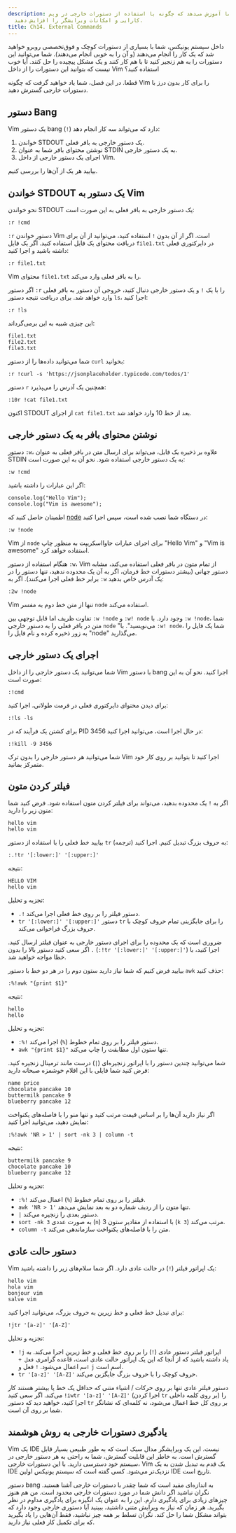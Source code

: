 ```yaml
---
description: این سند به شما آموزش می‌دهد که چگونه با استفاده از دستورات خارجی در ویم،
  کارایی و امکانات ویرایشگر را افزایش دهید.
title: Ch14. External Commands
---
```


داخل سیستم یونیکس، شما با بسیاری از دستورات کوچک و فوق‌تخصصی روبرو خواهید شد که یک کار را انجام می‌دهند (و آن را به خوبی انجام می‌دهند). شما می‌توانید این دستورات را به هم زنجیر کنید تا با هم کار کنند و یک مشکل پیچیده را حل کنند. آیا خوب نیست که بتوانید این دستورات را از داخل Vim استفاده کنید؟

قطعا. در این فصل، شما یاد خواهید گرفت که چگونه Vim را برای کار بدون درز با دستورات خارجی گسترش دهید.

## دستور Bang

Vim یک دستور bang (`!`) دارد که می‌تواند سه کار انجام دهد:

1. خواندن STDOUT یک دستور خارجی به بافر فعلی.
2. نوشتن محتوای بافر شما به عنوان STDIN به یک دستور خارجی.
3. اجرای یک دستور خارجی از داخل Vim.

بیایید هر یک از آن‌ها را بررسی کنیم.

## خواندن STDOUT یک دستور به Vim

نحو خواندن STDOUT یک دستور خارجی به بافر فعلی به این صورت است:

```shell
:r !cmd
```

`:r` دستور خواندن Vim است. اگر از آن بدون `!` استفاده کنید، می‌توانید از آن برای دریافت محتوای یک فایل استفاده کنید. اگر یک فایل `file1.txt` در دایرکتوری فعلی داشته باشید و اجرا کنید:

```shell
:r file1.txt
```

Vim محتوای `file1.txt` را به بافر فعلی وارد می‌کند.

اگر دستور `:r` را با یک `!` و یک دستور خارجی دنبال کنید، خروجی آن دستور به بافر فعلی وارد خواهد شد. برای دریافت نتیجه دستور `ls`، اجرا کنید:

```shell
:r !ls
```

این چیزی شبیه به این برمی‌گرداند:

```shell
file1.txt
file2.txt
file3.txt
```

شما می‌توانید داده‌ها را از دستور `curl` بخوانید:

```shell
:r !curl -s 'https://jsonplaceholder.typicode.com/todos/1'
```

دستور `r` همچنین یک آدرس را می‌پذیرد:

```shell
:10r !cat file1.txt
```

اکنون STDOUT از اجرای `cat file1.txt` بعد از خط 10 وارد خواهد شد.

## نوشتن محتوای بافر به یک دستور خارجی

دستور `:w`، علاوه بر ذخیره یک فایل، می‌تواند برای ارسال متن در بافر فعلی به عنوان STDIN به یک دستور خارجی استفاده شود. نحو آن به این صورت است:

```shell
:w !cmd
```

اگر این عبارات را داشته باشید:

```shell
console.log("Hello Vim");
console.log("Vim is awesome");
```

اطمینان حاصل کنید که [node](https://nodejs.org/en/) در دستگاه شما نصب شده است، سپس اجرا کنید:

```shell
:w !node
```

Vim از `node` برای اجرای عبارات جاوااسکریپت به منظور چاپ "Hello Vim" و "Vim is awesome" استفاده خواهد کرد.

هنگام استفاده از دستور `:w`، Vim از تمام متون در بافر فعلی استفاده می‌کند، مشابه دستور جهانی (بیشتر دستورات خط فرمان، اگر به آن یک محدوده ندهید، تنها دستور را در برابر خط فعلی اجرا می‌کنند). اگر به `:w` یک آدرس خاص بدهید:

```shell
:2w !node
```

Vim تنها از متن خط دوم به مفسر `node` استفاده می‌کند.

تفاوت ظریف اما قابل توجهی بین `:w !node` و `:w! node` وجود دارد. با `:w !node`، شما متن در بافر فعلی را به دستور خارجی `node` "می‌نویسید". با `:w! node`، شما یک فایل را به زور ذخیره کرده و نام فایل را "node" می‌گذارید.

## اجرای یک دستور خارجی

شما می‌توانید یک دستور خارجی را از داخل Vim با دستور bang اجرا کنید. نحو آن به این صورت است:

```shell
:!cmd
```

برای دیدن محتوای دایرکتوری فعلی در فرمت طولانی، اجرا کنید:

```shell
:!ls -ls
```

برای کشتن یک فرآیند که در PID 3456 در حال اجرا است، می‌توانید اجرا کنید:

```shell
:!kill -9 3456
```

شما می‌توانید هر دستور خارجی را بدون ترک Vim اجرا کنید تا بتوانید بر روی کار خود متمرکز بمانید.

## فیلتر کردن متون

اگر به `!` یک محدوده بدهید، می‌تواند برای فیلتر کردن متون استفاده شود. فرض کنید شما متون زیر را دارید:

```shell
hello vim
hello vim
```

بیایید خط فعلی را با استفاده از دستور `tr` (ترجمه) به حروف بزرگ تبدیل کنیم. اجرا کنید:

```shell
:.!tr '[:lower:]' '[:upper:]'
```

نتیجه:

```shell
HELLO VIM
hello vim
```

تجزیه و تحلیل:
- `.!` دستور فیلتر را بر روی خط فعلی اجرا می‌کند.
- `tr '[:lower:]' '[:upper:]'` دستور `tr` را برای جایگزینی تمام حروف کوچک با حروف بزرگ فراخوانی می‌کند.

ضروری است که یک محدوده را برای اجرای دستور خارجی به عنوان فیلتر ارسال کنید. اگر سعی کنید دستور بالا را بدون `.` (`:!tr '[:lower:]' '[:upper:]'`) اجرا کنید، با خطا مواجه خواهید شد.

بیایید فرض کنیم که شما نیاز دارید ستون دوم را در هر دو خط با دستور `awk` حذف کنید:

```shell
:%!awk "{print $1}"
```

نتیجه:

```shell
hello
hello
```

تجزیه و تحلیل:
- `:%!` دستور فیلتر را بر روی تمام خطوط (`%`) اجرا می‌کند.
- `awk "{print $1}"` تنها ستون اول مطابقت را چاپ می‌کند.

شما می‌توانید چندین دستور را با اپراتور زنجیره‌ای (`|`) درست مانند ترمینال زنجیره کنید. فرض کنید شما فایلی با این اقلام خوشمزه صبحانه دارید:

```shell
name price
chocolate pancake 10
buttermilk pancake 9
blueberry pancake 12
```

اگر نیاز دارید آن‌ها را بر اساس قیمت مرتب کنید و تنها منو را با فاصله‌های یکنواخت نمایش دهید، می‌توانید اجرا کنید:

```shell
:%!awk 'NR > 1' | sort -nk 3 | column -t
```

نتیجه:
```shell
buttermilk pancake 9
chocolate pancake 10
blueberry pancake 12
```

تجزیه و تحلیل:
- `:%!` فیلتر را بر روی تمام خطوط (`%`) اعمال می‌کند.
- `awk 'NR > 1'` تنها متون را از ردیف شماره دو به بعد نمایش می‌دهد.
- `|` دستور بعدی را زنجیره می‌کند.
- `sort -nk 3` به صورت عددی (`n`) با استفاده از مقادیر ستون 3 (`k 3`) مرتب می‌کند.
- `column -t` متن را با فاصله‌های یکنواخت سازماندهی می‌کند.

## دستور حالت عادی

Vim یک اپراتور فیلتر (`!`) در حالت عادی دارد. اگر شما سلام‌های زیر را داشته باشید:

```shell
hello vim
hola vim
bonjour vim
salve vim
```

برای تبدیل خط فعلی و خط زیرین به حروف بزرگ، می‌توانید اجرا کنید:
```shell
!jtr '[a-z]' '[A-Z]'
```

تجزیه و تحلیل:
- `!j` اپراتور فیلتر دستور عادی (`!`) را بر روی خط فعلی و خط زیرین اجرا می‌کند. به یاد داشته باشید که از آنجا که این یک اپراتور حالت عادی است، قاعده گرامری `فعل + اسم` اعمال می‌شود. `!` فعل و `j` اسم است.
- `tr '[a-z]' '[A-Z]'` حروف کوچک را با حروف بزرگ جایگزین می‌کند.

دستور فیلتر عادی تنها بر روی حرکات / اشیاء متنی که حداقل یک خط یا بیشتر هستند کار می‌کند. اگر سعی کنید `!iwtr '[a-z]' '[A-Z]'` (اجرا کردن `tr` بر روی کلمه داخلی) را اجرا کنید، خواهید دید که دستور `tr` بر روی کل خط اعمال می‌شود، نه کلمه‌ای که نشانگر شما بر روی آن است.

## یادگیری دستورات خارجی به روش هوشمند

Vim یک IDE نیست. این یک ویرایشگر مدال سبک است که به طور طبیعی بسیار قابل گسترش است. به خاطر این قابلیت گسترش، شما به راحتی به هر دستور خارجی در سیستم خود دسترسی دارید. با این دستورات خارجی، Vim یک قدم به تبدیل شدن به یک IDE نزدیک‌تر می‌شود. کسی گفته است که سیستم یونیکس اولین IDE تاریخ است.

دستور bang به اندازه‌ای مفید است که شما چقدر با دستورات خارجی آشنا هستید. نگران نباشید اگر دانش شما در مورد دستورات خارجی محدود است. من هم هنوز چیزهای زیادی برای یادگیری دارم. این را به عنوان یک انگیزه برای یادگیری مداوم در نظر بگیرید. هر زمان که نیاز به ویرایش متنی داشتید، ببینید آیا دستوری خارجی وجود دارد که بتواند مشکل شما را حل کند. نگران تسلط بر همه چیز نباشید، فقط آن‌هایی را یاد بگیرید که برای تکمیل کار فعلی نیاز دارید.
